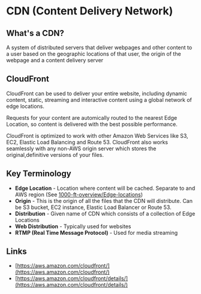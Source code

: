 # CDN (Content Delivery Network)

## What's a CDN?

A system of distributed servers that deliver webpages and other content to a user based on the geographic locations of that user, the origin of the webpage and a content delivery server

## CloudFront

CloudFront can be used to deliver your entire website, including dynamic content, static, streaming and interactive content using a global network of edge locations.

Requests for your content are automically routed to the nearest Edge Location, so content is delivered with the best possible performance.

CloudFront is optimized to work with other Amazon Web Services like S3, EC2, Elastic Load Balancing and Route 53. CloudFront also works seamlessly with any non-AWS origin server which stores the original,definitive versions of your files.

## Key Terminology

- **Edge Location** - Location where content will be cached. Separate to and AWS region (See [1000-ft-overview/Edge-locations](https://github.com/NigelEarle/AWS-CSA-Notes-2018/tree/master/1000-ft-overview#edge-locations))
- **Origin** - This is the origin of all the files that the CDN will distribute. Can be S3 bucket, EC2 instance, Elastic Load Balancer or Route 53.
- **Distribution** - Given name of CDN which consists of a collection of Edge Locations
- **Web Distribution** - Typically used for websites
- **RTMP (Real Time Message Protocol)** - Used for media streaming

## Links

- [https://aws.amazon.com/cloudfront/](https://aws.amazon.com/cloudfront/)
- [https://aws.amazon.com/cloudfront/details/](https://aws.amazon.com/cloudfront/details/)

